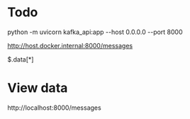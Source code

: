 # Todo

python -m uvicorn kafka_api:app --host 0.0.0.0 --port 8000

http://host.docker.internal:8000/messages

$.data[*]

# View data

http://localhost:8000/messages

